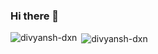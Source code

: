 ### Hi there 👋

<!--
**divyansh-dxn/divyansh-dxn** is a ✨ _special_ ✨ repository because its `README.md` (this file) appears on your GitHub profile.

Here are some ideas to get you started:

- 🔭 I’m currently working on ...
- 🌱 I’m currently learning ...
- 👯 I’m looking to collaborate on ...
- 🤔 I’m looking for help with ...
- 💬 Ask me about ...
- 📫 How to reach me: ...
- 😄 Pronouns: ...
- ⚡ Fun fact: ...
-->


<p><img align="left" src="https://github-readme-stats.vercel.app/api/top-langs?username=divyansh-dxn&show_icons=true&locale=en&layout=compact" alt="divyansh-dxn" /></p>

<p>&nbsp;<img align="center" src="https://github-readme-stats.vercel.app/api?username=divyansh-dxn&show_icons=true&locale=en" alt="divyansh-dxn" /></p>

